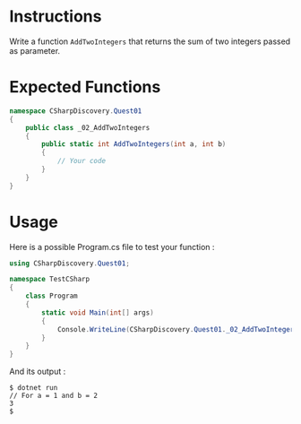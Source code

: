 # Instructions

Write a function `AddTwoIntegers` that returns the sum of two integers passed as parameter.

# Expected Functions

```C#
namespace CSharpDiscovery.Quest01
{
    public class _02_AddTwoIntegers
    {
        public static int AddTwoIntegers(int a, int b)
        {
            // Your code
        }
    }
}
```

# Usage

Here is a possible Program.cs file to test your function :

```C#
using CSharpDiscovery.Quest01;

namespace TestCSharp
{
    class Program
    {
        static void Main(int[] args)
        {
            Console.WriteLine(CSharpDiscovery.Quest01._02_AddTwoIntegers.AddTwoIntegers());
        }
    }
}
```

And its output :

```
$ dotnet run
// For a = 1 and b = 2
3
$
```
